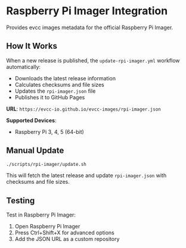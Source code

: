 # Raspberry Pi Imager Integration

Provides evcc images metadata for the official Raspberry Pi Imager.

## How It Works

When a new release is published, the `update-rpi-imager.yml` workflow automatically:
- Downloads the latest release information
- Calculates checksums and file sizes  
- Updates the `rpi-imager.json` file
- Publishes it to GitHub Pages

**URL**: `https://evcc-io.github.io/evcc-images/rpi-imager.json`

**Supported Devices**:
- Raspberry Pi 3, 4, 5 (64-bit)

## Manual Update

```bash
./scripts/rpi-imager/update.sh
```

This will fetch the latest release and update `rpi-imager.json` with checksums and file sizes.

## Testing

Test in Raspberry Pi Imager:
1. Open Raspberry Pi Imager
2. Press Ctrl+Shift+X for advanced options  
3. Add the JSON URL as a custom repository